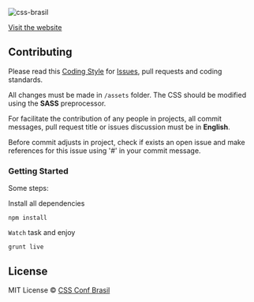 ![css-brasil](https://cloud.githubusercontent.com/assets/1345662/5505846/c1f9cbc6-877b-11e4-9609-4008a15d7739.png)

[Visit the website](http://www.conferenciacssbrasil.com.br)

## Contributing

Please read this [Coding Style](https://github.com/LFeh/coding-style/) for [Issues](https://github.com/conferenciacssbrasil/website/issues), pull requests and coding standards.

All changes must be made in `/assets` folder. The CSS should be modified using the **SASS** preprocessor.

For facilitate the contribution of any people in projects, all commit messages, pull request title or issues discussion must be in **English**.

Before commit adjusts in project, check if exists an open issue and make references for this issue using '#' in your commit message.

### Getting Started

Some steps:

Install all dependencies

`npm install`

`Watch` task and enjoy

`grunt live`

## License

MIT License © [CSS Conf Brasil](https://github.com/conferenciacssbrasil)
